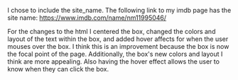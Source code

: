 I chose to include the site_name.
The following link to my imdb page has the site name:
https://www.imdb.com/name/nm11995046/

For the changes to the html I centered the box, changed the colors and layout of the text within the box, and added hover affects for
when the user mouses over the box. I think this is an improvement because the box is now the focal point of the page. Additionally,
the box's new colors and layout I think are more appealing. Also having the hover effect allows the user to know when they can click
the box.

